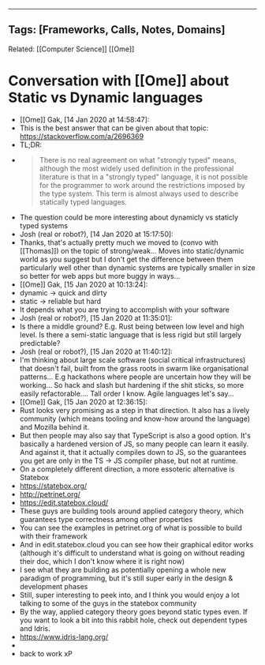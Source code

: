 
---
Tags: [Frameworks, Calls, Notes, Domains]
---
Related: [[Computer Science]] [[Ome]]

# Conversation with [[Ome]] about Static vs Dynamic languages

- [[Ome]] Gak, [14 Jan 2020 at 14:58:47]:
- This is the best answer that can be given about that topic: https://stackoverflow.com/a/2696369
- TL;DR:
- > There is no real agreement on what "strongly typed" means, although the most widely used definition in the professional literature is that in a "strongly typed" language, it is not possible for the programmer to work around the restrictions imposed by the type system. This term is almost always used to describe statically typed languages.
- The question could be more interesting about dynamicly vs staticly typed systems
- Josh (real or robot?), [14 Jan 2020 at 15:17:50]:
- Thanks, that's actually pretty much we moved to (convo with [[Thomas]]) on the topic of strong/weak... Moves into static/dynamic world as you suggest but I don't get the difference between them particularly well other than dynamic systems are typically smaller in size so better for web apps but more buggy in ways...
- [[Ome]] Gak, [15 Jan 2020 at 10:13:24]:
- dynamic -> quick and dirty
- static -> reliable but hard
- It depends what you are trying to accomplish with your software
- Josh (real or robot?), [15 Jan 2020 at 11:35:01]:
- Is there a middle ground? E.g. Rust being between low level and high level. Is there a semi-static language that is less rigid but still largely predictable?
- Josh (real or robot?), [15 Jan 2020 at 11:40:12]:
- I'm thinking about large scale software (social critical infrastructures) that doesn't fail, built from the grass roots in swarm like organisational patterns... E.g hackathons where people are uncertain how they will be working... So hack and slash but hardening if the shit sticks, so more easily refactorable.... Tall order I know. Agile languages let's say...
- [[Ome]] Gak, [15 Jan 2020 at 12:36:15]:
- Rust looks very promising as a step in that direction. It also has a lively community (which means tooling and know-how around the language) and Mozilla behind it.
- But then people may also say that TypeScript is also a good option. It's basically a hardened version of JS, so many people can learn it easily. And against it, that it actually compiles down to JS, so the guarantees you get are only in the TS -> JS compiler phase, but not at runtime.
- On a completely different direction, a more essoteric alternative is Statebox
- https://statebox.org/
- http://petrinet.org/
- https://edit.statebox.cloud/
- These guys are building tools around applied category theory, which guarantees type correctness among other properties
- You can see the examples in petrinet.org of what is possible to build with their framework
- And in edit.statebox.cloud you can see how their graphical editor works (although it's difficult to understand what is going on without reading their doc, which I don't know where it is right now)
- I see what they are building as potentially opening a whole new paradigm of programming, but it's still super early in the design & development phases
- Still, super interesting to peek into, and I think you would enjoy a lot talking to some of the guys in the statebox community
- By the way, applied category theory goes beyond static types even. If you want to look a bit into this rabbit hole, check out dependent types and Idris.
- https://www.idris-lang.org/
- </spam>
- back to work xP
